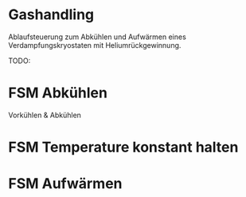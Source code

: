 # Gashandling
Ablaufsteuerung zum Abkühlen und Aufwärmen eines Verdampfungskryostaten mit Heliumrückgewinnung.

TODO:
# FSM Abkühlen 
Vorkühlen & Abkühlen

# FSM Temperature konstant halten 

# FSM Aufwärmen
